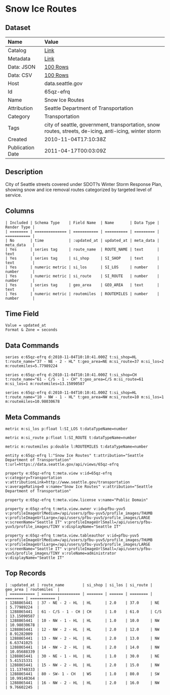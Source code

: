 # Snow Ice Routes

## Dataset

| Name | Value |
| :--- | :---- |
| Catalog | [Link](https://catalog.data.gov/dataset/snow-ice-routes-0c665) |
| Metadata | [Link](https://data.seattle.gov/api/views/65qz-efrq) |
| Data: JSON | [100 Rows](https://data.seattle.gov/api/views/65qz-efrq/rows.json?max_rows=100) |
| Data: CSV | [100 Rows](https://data.seattle.gov/api/views/65qz-efrq/rows.csv?max_rows=100) |
| Host | data.seattle.gov |
| Id | 65qz-efrq |
| Name | Snow Ice Routes |
| Attribution | Seattle Department of Transportation |
| Category | Transportation |
| Tags | city of seattle, government, transportation, snow routes, streets, de-icing, anti-icing, winter storm |
| Created | 2010-11-04T17:10:38Z |
| Publication Date | 2011-04-17T00:03:09Z |

## Description

City of Seattle streets covered under SDOT?s Winter Storm Response Plan, showing snow and ice removal routes categorized by targeted level of service.

## Columns

```ls
| Included | Schema Type    | Field Name  | Name       | Data Type | Render Type |
| ======== | ============== | =========== | ========== | ========= | =========== |
| No       | time           | :updated_at | updated_at | meta_data | meta_data   |
| Yes      | series tag     | route_name  | ROUTE_NAME | text      | text        |
| Yes      | series tag     | si_shop     | SI_SHOP    | text      | text        |
| Yes      | numeric metric | si_los      | SI_LOS     | number    | number      |
| Yes      | numeric metric | si_route    | SI_ROUTE   | number    | number      |
| Yes      | series tag     | geo_area    | GEO_AREA   | text      | text        |
| Yes      | numeric metric | routemiles  | ROUTEMILES | number    | number      |
```

## Time Field

```ls
Value = updated_at
Format & Zone = seconds
```

## Data Commands

```ls
series e:65qz-efrq d:2010-11-04T10:10:41.000Z t:si_shop=HL t:route_name="37 - NE - 2 - HL" t:geo_area=NE m:si_route=37 m:si_los=2 m:routemiles=5.77989224

series e:65qz-efrq d:2010-11-04T10:10:41.000Z t:si_shop=CH t:route_name="61 - C/S - 1 - CH" t:geo_area=C/S m:si_route=61 m:si_los=1 m:routemiles=13.15090587

series e:65qz-efrq d:2010-11-04T10:10:41.000Z t:si_shop=HL t:route_name="10 - NW - 1 - HL" t:geo_area=NW m:si_route=10 m:si_los=1 m:routemiles=10.98030678
```

## Meta Commands

```ls
metric m:si_los p:float l:SI_LOS t:dataTypeName=number

metric m:si_route p:float l:SI_ROUTE t:dataTypeName=number

metric m:routemiles p:double l:ROUTEMILES t:dataTypeName=number

entity e:65qz-efrq l:"Snow Ice Routes" t:attribution="Seattle Department of Transportation" t:url=https://data.seattle.gov/api/views/65qz-efrq

property e:65qz-efrq t:meta.view v:id=65qz-efrq v:category=Transportation v:attributionLink=http://www.seattle.gov/transportation v:averageRating=0 v:name="Snow Ice Routes" v:attribution="Seattle Department of Transportation"

property e:65qz-efrq t:meta.view.license v:name="Public Domain"

property e:65qz-efrq t:meta.view.owner v:id=pfbu-yuv5 v:profileImageUrlMedium=/api/users/pfbu-yuv5/profile_images/THUMB v:profileImageUrlLarge=/api/users/pfbu-yuv5/profile_images/LARGE v:screenName="Seattle IT" v:profileImageUrlSmall=/api/users/pfbu-yuv5/profile_images/TINY v:displayName="Seattle IT"

property e:65qz-efrq t:meta.view.tableauthor v:id=pfbu-yuv5 v:profileImageUrlMedium=/api/users/pfbu-yuv5/profile_images/THUMB v:profileImageUrlLarge=/api/users/pfbu-yuv5/profile_images/LARGE v:screenName="Seattle IT" v:profileImageUrlSmall=/api/users/pfbu-yuv5/profile_images/TINY v:roleName=administrator v:displayName="Seattle IT"
```

## Top Records

```ls
| :updated_at | route_name        | si_shop | si_los | si_route | geo_area | routemiles  | 
| =========== | ================= | ======= | ====== | ======== | ======== | =========== | 
| 1288865441  | 37 - NE - 2 - HL  | HL      | 2.0    | 37.0     | NE       | 5.77989224  | 
| 1288865441  | 61 - C/S - 1 - CH | CH      | 1.0    | 61.0     | C/S      | 13.15090587 | 
| 1288865441  | 10 - NW - 1 - HL  | HL      | 1.0    | 10.0     | NW       | 10.98030678 | 
| 1288865441  | 12 - NW - 2 - HL  | HL      | 2.0    | 12.0     | NW       | 8.91282009  | 
| 1288865441  | 13 - NW - 2 - HL  | HL      | 2.0    | 13.0     | NW       | 6.63741025  | 
| 1288865441  | 14 - NW - 2 - HL  | HL      | 2.0    | 14.0     | NW       | 10.05688339 | 
| 1288865441  | 30 - NE - 1 - HL  | HL      | 1.0    | 30.0     | NE       | 5.41515331  | 
| 1288865441  | 15 - NW - 2 - HL  | HL      | 2.0    | 15.0     | NW       | 11.13748333 | 
| 1288865441  | 80 - SW- 1 - CH   | WS      | 1.0    | 80.0     | SW       | 10.99148364 | 
| 1288865441  | 16 - NW - 2 - HL  | HL      | 2.0    | 16.0     | NW       | 9.76602245  | 
```